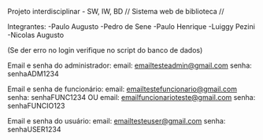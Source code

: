 Projeto interdisciplinar - SW, IW, BD // Sistema web de biblioteca //

Integrantes:
-Paulo Augusto
-Pedro de Sene 
-Paulo Henrique
-Luiggy Pezini
-Nicolas Augusto

(Se der erro no login verifique no script do banco de dados)

Email e senha do administrador:
email: emailtesteadmin@gmail.com
senha: senhaADM1234

Email e senha de funcionário:
email: emailtestefuncionario@gmail.com
senha: senhaFUNC1234
OU 
email: emailfuncionarioteste@gmail.com
senha: senhaFUNCIO123

Email e senha do usuário:
email: emailtesteuser@gmail.com
senha: senhaUSER1234
